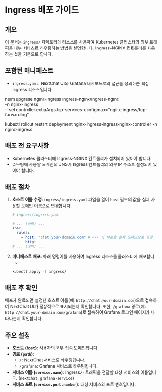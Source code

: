 # Ingress 배포 가이드

## 개요
이 문서는 `ingress/` 디렉토리의 리소스를 사용하여 Kubernetes 클러스터의 외부 트래픽을 내부 서비스로 라우팅하는 방법을 설명합니다. Ingress-NGINX 컨트롤러를 사용하는 것을 기준으로 합니다.

## 포함된 매니페스트
- `ingress.yaml`: NextChat UI와 Grafana 대시보드로의 접근을 정의하는 핵심 Ingress 리소스입니다.

helm upgrade nginx-ingress ingress-nginx/ingress-nginx \
  -n nginx-ingress \
  --set controller.extraArgs.tcp-services-configmap="nginx-ingress/tcp-forwarding"

kubectl rollout restart deployment nginx-ingress-ingress-nginx-controller -n nginx-ingress

## 배포 전 요구사항
- Kubernetes 클러스터에 Ingress-NGINX 컨트롤러가 설치되어 있어야 합니다.
- 라우팅에 사용할 도메인의 DNS가 Ingress 컨트롤러의 외부 IP 주소로 설정되어 있어야 합니다.

## 배포 절차

1.  **호스트 이름 수정**:
    `ingress/ingress.yaml` 파일을 열어 `host` 필드의 값을 실제 사용할 도메인 이름으로 변경합니다.

    ```yaml
    # ingress/ingress.yaml

    # ... (생략) ...
    spec:
      rules:
        - host: "chat.your-domain.com" # <-- 이 부분을 실제 도메인으로 변경
          http:
    # ... (생략) ...
    ```

2.  **매니페스트 배포**:
    아래 명령어를 사용하여 Ingress 리소스를 클러스터에 배포합니다.

    ```bash
    kubectl apply -f ingress/
    ```

## 배포 후 확인
배포가 완료되면 설정한 호스트 이름(예: `http://chat.your-domain.com`)으로 접속하여 NextChat UI가 정상적으로 표시되는지 확인합니다. 또한, `/grafana` 경로(예: `http://chat.your-domain.com/grafana`)로 접속하여 Grafana 로그인 페이지가 나타나는지 확인합니다.

## 주요 설정
- **호스트 (`host`)**: 사용자의 외부 접속 도메인입니다.
- **경로 (`path`)**:
    - `/`: NextChat 서비스로 라우팅됩니다.
    - `/grafana`: Grafana 서비스로 라우팅됩니다.
- **서비스 이름 (`service.name`)**: Ingress가 트래픽을 전달할 대상 서비스의 이름입니다. (`nextchat`, `grafana-service`)
- **서비스 포트 (`service.port.number`)**: 대상 서비스의 포트 번호입니다. 